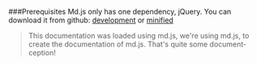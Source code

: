 ###Prerequisites
Md.js only has one dependency, jQuery. You can download it from github: [development](https://github.com/Qkyrie/md.js/releases/download/1.0.0/md.js) or [minified](https://github.com/Qkyrie/md.js/releases/download/1.0.0/md.min.js)

> This documentation was loaded using md.js, we're using md.js, to create the documentation of md.js. That's quite some document-ception!